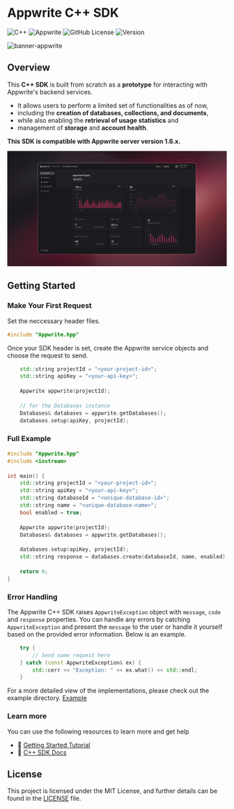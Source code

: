 # Appwrite C++ SDK

![C++](https://img.shields.io/badge/c++-%2300599C.svg?style=flat-square&logo=c%2B%2B&logoColor=white)
![Appwrite](https://img.shields.io/badge/Appwrite-%23FD366E.svg?style=flat-square&logo=appwrite&logoColor=white)
![GitHub License](https://img.shields.io/github/license/pooranjoyb/cpp-sdk-appwrite?style=flat-square)
![Version](https://img.shields.io/badge/api%20version-0.0.1-blue.svg?style=flat-square)

![banner-appwrite](https://github.com/user-attachments/assets/63e7dbad-6a49-4b80-bee2-8e0a46601eec)

## Overview

This **C++ SDK** is built from scratch as a **prototype** for interacting with Appwrite's backend services. 
- It allows users to perform a limited set of functionalities as of now,
- including the **creation of databases, collections, and documents**,
- while also enabling the **retrieval of usage statistics** and
- management of **storage** and **account health**.

**This SDK is compatible with Appwrite server version 1.6.x.**

![Appwrite](https://github.com/appwrite/appwrite/raw/main/public/images/github.png)


## Getting Started

### Make Your First Request

Set the neccessary header files.
```cpp
#include "Appwrite.hpp"
```
Once your SDK header is set, create the Appwrite service objects and choose the request to send.
```cpp
    std::string projectId = "<your-project-id>";
    std::string apiKey = "<your-api-key>"; 

    Appwrite appwrite(projectId);

    // for the Databases instance
    Databases& databases = appwrite.getDatabases();
    databases.setup(apiKey, projectId);
```

### Full Example
```cpp
#include "Appwrite.hpp"
#include <iostream>

int main() {
    std::string projectId = "<your-project-id>";
    std::string apiKey = "<your-api-key>"; 
    std::string databaseId = "<unique-database-id>";
    std::string name = "<unique-database-name>";
    bool enabled = true;

    Appwrite appwrite(projectId);
    Databases& databases = appwrite.getDatabases();
    
    databases.setup(apiKey, projectId);
    std::string response = databases.create(databaseId, name, enabled);

    return 0;
}    

```
### Error Handling

The Appwrite C++ SDK raises `AppwriteException` object with `message`, `code` and `response` properties. You can handle any errors by catching `AppwriteException` and present the `message` to the user or handle it yourself based on the provided error information. Below is an example.

```cpp
    try {
        // Send some request here
    } catch (const AppwriteException& ex) {
        std::cerr << "Exception: " << ex.what() << std::endl;
    }
```

For a more detailed view of the implementations, please check out the example directory. [Example](/examples/)

### Learn more
You can use the following resources to learn more and get help
- 🚀 [Getting Started Tutorial](https://www.youtube.com/watch?v=L1D-Ibe7XeU)
- 📜 [C++ SDK Docs](/docs)


## License 
This project is licensed under the MIT License, and further details can be found in the [LICENSE](LICENSE) file.
